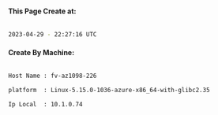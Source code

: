 
   
#### This Page Create at:

```bash

2023-04-29 - 22:27:16 UTC

```

#### Create By Machine:

```bash

Host Name : fv-az1098-226

platform  : Linux-5.15.0-1036-azure-x86_64-with-glibc2.35

Ip Local  : 10.1.0.74

```

